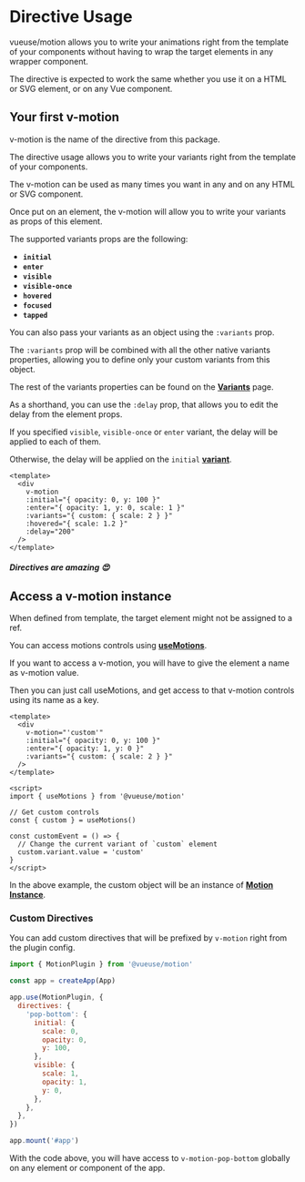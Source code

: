 # Directive Usage

vueuse/motion allows you to write your animations right from the template of your components without having to wrap the target elements in any wrapper component.

The directive is expected to work the same whether you use it on a HTML or SVG element, or on any Vue component.

## Your first v-motion

v-motion is the name of the directive from this package.

The directive usage allows you to write your variants right from the template of your components.

The v-motion can be used as many times you want in any and on any HTML or SVG component.

Once put on an element, the v-motion will allow you to write your variants as props of this element.

The supported variants props are the following:

- **`initial`**
- **`enter`**
- **`visible`**
- **`visible-once`**
- **`hovered`**
- **`focused`**
- **`tapped`**

You can also pass your variants as an object using the `:variants` prop.

The `:variants` prop will be combined with all the other native variants properties, allowing you to define only your custom variants from this object.

The rest of the variants properties can be found on the [**Variants**](/variants) page.

As a shorthand, you can use the `:delay` prop, that allows you to edit the delay from the element props.

If you specified `visible`, `visible-once` or `enter` variant, the delay will be applied to each of them.

Otherwise, the delay will be applied on the `initial` [**variant**](/variants).

```vue
<template>
  <div
    v-motion
    :initial="{ opacity: 0, y: 100 }"
    :enter="{ opacity: 1, y: 0, scale: 1 }"
    :variants="{ custom: { scale: 2 } }"
    :hovered="{ scale: 1.2 }"
    :delay="200"
  />
</template>
```

##### _Directives are amazing_ 😍

## Access a v-motion instance

When defined from template, the target element might not be assigned to a ref.

You can access motions controls using [**useMotions**](/api/use-motions).

If you want to access a v-motion, you will have to give the element a name as v-motion value.

Then you can just call useMotions, and get access to that v-motion controls using its name as a key.

```vue
<template>
  <div
    v-motion="'custom'"
    :initial="{ opacity: 0, y: 100 }"
    :enter="{ opacity: 1, y: 0 }"
    :variants="{ custom: { scale: 2 } }"
  />
</template>

<script>
import { useMotions } from '@vueuse/motion'

// Get custom controls
const { custom } = useMotions()

const customEvent = () => {
  // Change the current variant of `custom` element
  custom.variant.value = 'custom'
}
</script>
```

In the above example, the custom object will be an instance of [**Motion Instance**](/motion-instance).

### Custom Directives

You can add custom directives that will be prefixed by `v-motion` right from the plugin config.

```javascript
import { MotionPlugin } from '@vueuse/motion'

const app = createApp(App)

app.use(MotionPlugin, {
  directives: {
    'pop-bottom': {
      initial: {
        scale: 0,
        opacity: 0,
        y: 100,
      },
      visible: {
        scale: 1,
        opacity: 1,
        y: 0,
      },
    },
  },
})

app.mount('#app')
```

With the code above, you will have access to `v-motion-pop-bottom` globally on any element or component of the app.
